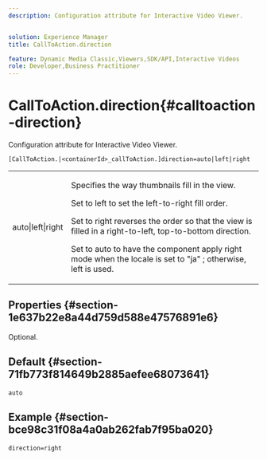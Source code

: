 ```yaml
---
description: Configuration attribute for Interactive Video Viewer.


solution: Experience Manager
title: CallToAction.direction

feature: Dynamic Media Classic,Viewers,SDK/API,Interactive Videos
role: Developer,Business Practitioner
---
```


# CallToAction.direction{#calltoaction-direction}

Configuration attribute for Interactive Video Viewer.

 `[CallToAction.|<containerId>_callToAction.]direction=auto|left|right`

<table id="table_441553CD34C94A58A9D7CBF772DEDDB6"> 
 <tbody> 
  <tr> 
   <td colname="col1"> <p> <span class="codeph"> auto|left|right </span> </p> </td> 
   <td colname="col2"> <p> Specifies the way thumbnails fill in the view. </p> <p>Set to <span class="codeph"> left </span> to set the left-to-right fill order. </p> <p>Set to <span class="codeph"> right </span> reverses the order so that the view is filled in a right-to-left, top-to-bottom direction. </p> <p>Set to <span class="codeph"> auto </span> to have the component apply right mode when the locale is set to <span class="codeph"> "ja" </span>; otherwise, <span class="codeph"> left </span> is used. </p> </td> 
  </tr> 
 </tbody> 
</table>

## Properties {#section-1e637b22e8a44d759d588e47576891e6}

Optional.

## Default {#section-71fb773f814649b2885aefee68073641}

`auto`

## Example {#section-bce98c31f08a4a0ab262fab7f95ba020}

```
direction=right
```

